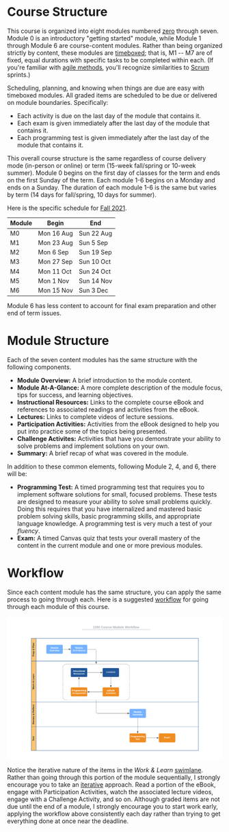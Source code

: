 # Course Structure

This course is organized into eight modules numbered
[zero](https://www.cs.utexas.edu/users/EWD/transcriptions/EWD08xx/EWD831.html)
through seven. Module 0 is an introductory "getting started" module, while
Module 1 through Module 6 are course-content modules. Rather than being
organized strictly by content, these modules are
[timeboxed](https://en.wikipedia.org/wiki/Timeboxing); that is, M1 -- M7 are
of fixed, equal durations with specific tasks to be completed within each. (If
you're familiar with 
[agile methods](https://en.wikipedia.org/wiki/Agile_software_development),
you'll recognize similarities to
[Scrum](https://en.wikipedia.org/wiki/Scrum_(software_development)) sprints.)

Scheduling, planning, and knowing when things are due are easy with timeboxed
modules. All graded items are scheduled to be due or delivered on module
boundaries. Specifically:

- Each activity is due on the last day of the module that contains it.
- Each exam is given immediately after the last day of the module that contains it.
- Each programming test is given immediately after the last day of the module that contains it.

This overall course structure is the same regardless of course delivery mode
(in-person or online) or term (15-week fall/spring or 10-week summer). Module
0 begins on the first day of classes for the term and ends on the first Sunday
of the term. Each module 1-6 begins on a Monday and ends on a Sunday. The
duration of each module 1-6 is the same but varies by term (14 days for
fall/spring, 10 days for summer).

Here is the specific schedule for [Fall 2021](http://www.auburn.edu/main/auweb_calendar.php).

Module | Begin | End
------ | ----- | ---
M0 | Mon 16 Aug | Sun 22 Aug
M1 | Mon 23 Aug | Sun 5 Sep
M2 | Mon 6 Sep | Sun 19 Sep
M3 | Mon 27 Sep | Sun 10 Oct
M4 | Mon 11 Oct | Sun 24 Oct
M5 | Mon 1 Nov | Sun 14 Nov
M6 | Mon 15 Nov | Sun 3 Dec

Module 6 has less content to account for final exam preparation and other end
of term issues.

# Module Structure

Each of the seven content modules has the same structure with the following components.

- **Module Overview:** A brief introduction to the module content.
- **Module At-A-Glance:** A more complete description of the module focus, tips for success, and learning objectives.
- **Instructional Resources:** Links to the complete course eBook and references to associated readings and activities from the eBook.
- **Lectures:** Links to complete videos of lecture sessions.
- **Participation Activities:** Activities from the eBook designed to help you put into practice some of the topics being presented.
- **Challenge Activites:** Activities that have you demonstrate your ability to solve problems and implement solutions on your own.
- **Summary:** A brief recap of what was covered in the module.

In addition to these common elements, following Module 2, 4, and 6, there will be:

- **Programming Test:** A timed programming test that requires you to implement software solutions for small, focused problems. These tests are designed to measure your ability to solve small problems quickly. Doing this requires that you have internalized and mastered basic problem solving skills, basic programming skills, and appropriate language knowledge. A programming test is very much a test of your *fluency*.
- **Exam:** A timed Canvas quiz that tests your overall mastery of the content in the current module and one or more previous modules.


# Workflow

Since each content module has the same structure, you can apply the same process to going through each. Here is a suggested [workflow](https://en.wikipedia.org/wiki/Workflow) for going through each module of this course.

![worflow](img/workflow.png)

Notice the iterative nature of the items in the *Work & Learn*
[swimlane](https://en.wikipedia.org/wiki/Swim_lane). Rather than going through
this portion of the module sequentially, I strongly encourage you to take an
[iterative](https://en.wikipedia.org/wiki/Iteration) approach. Read a portion
of the eBook, engage with Participation Activities, watch the associated
lecture videos, engage with a Challenge Activity, and so on. Although graded
items are not due until the end of a module, I strongly encourage you to start
work early, applying the workflow above consistently each day rather than trying
to get everything done at once near the deadline.

